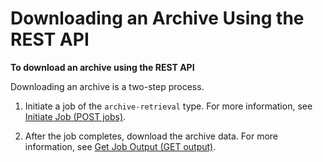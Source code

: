# Downloading an Archive Using the REST API<a name="downloading-an-archive-using-rest"></a>

**To download an archive using the REST API**

Downloading an archive is a two\-step process\.

1. Initiate a job of the `archive-retrieval` type\. For more information, see [Initiate Job \(POST jobs\)](api-initiate-job-post.md)\.

1. After the job completes, download the archive data\. For more information, see [Get Job Output \(GET output\)](api-job-output-get.md)\.
